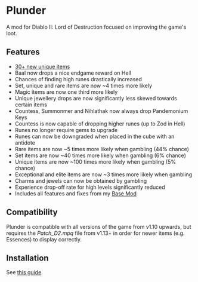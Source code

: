 # Plunder

A mod for Diablo II: Lord of Destruction focused on improving the game's loot.

## Features

 - [30+ new unique items](https://www.youtube.com/watch?v=0q4GlI89qGk)
 - Baal now drops a nice endgame reward on Hell
 - Chances of finding high runes drastically increased
 - Set, unique and rare items are now ~4 times more likely
 - Magic items are now one third more likely
 - Unique jewellery drops are now significantly less skewed towards certain items
 - Countess, Summonmer and Nihlathak now always drop Pandemonium Keys
 - Countess is now capable of dropping higher runes (up to Zod in Hell)
 - Runes no longer require gems to upgrade
 - Runes can now be downgraded when placed in the cube with an antidote
 - Rare items are now ~5 times more likely when gambling (44% chance)
 - Set items are now ~40 times more likely when gambling (6% chance)
 - Unique items are now ~100 times more likely when gambling (5% chance)
 - Exceptional and elite items are now ~3 times more likely when gambling
 - Charms and jewels can now be obtained by gambling
 - Experience drop-off rate for high levels significantly reduced
 - Includes all features and fixes from my [Base Mod](https://github.com/Danjb1/d2-base-mod)

## Compatibility

Plunder is compatible with all versions of the game from v1.10 upwards, but requires the *Patch_D2.mpq* file from v1.13+ in order for newer items (e.g. Essences) to display correctly.

## Installation

See [this guide](https://github.com/Danjb1/d2-base-mod#how-do-i-create-a-mod-from-these-files).

